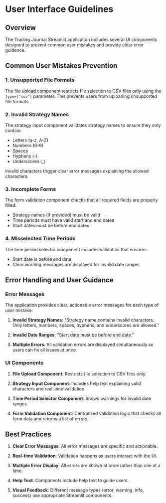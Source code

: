 # User Interface Guidelines

## Overview

The Trading Journal Streamlit application includes several UI components designed to prevent common user mistakes and provide clear error guidance.

## Common User Mistakes Prevention

### 1. Unsupported File Formats

The file upload component restricts file selection to CSV files only using the `type=["csv"]` parameter. This prevents users from uploading unsupported file formats.

### 2. Invalid Strategy Names

The strategy input component validates strategy names to ensure they only contain:
- Letters (a-z, A-Z)
- Numbers (0-9)
- Spaces
- Hyphens (-)
- Underscores (_)

Invalid characters trigger clear error messages explaining the allowed characters.

### 3. Incomplete Forms

The form validation component checks that all required fields are properly filled:
- Strategy names (if provided) must be valid
- Time periods must have valid start and end dates
- Start dates must be before end dates

### 4. Misselected Time Periods

The time period selector component includes validation that ensures:
- Start date is before end date
- Clear warning messages are displayed for invalid date ranges

## Error Handling and User Guidance

### Error Messages

The application provides clear, actionable error messages for each type of user mistake:

1. **Invalid Strategy Names**: "Strategy name contains invalid characters. Only letters, numbers, spaces, hyphens, and underscores are allowed."

2. **Invalid Date Ranges**: "Start date must be before end date."

3. **Multiple Errors**: All validation errors are displayed simultaneously so users can fix all issues at once.

### UI Components

1. **File Upload Component**: Restricts file selection to CSV files only.

2. **Strategy Input Component**: Includes help text explaining valid characters and real-time validation.

3. **Time Period Selector Component**: Shows warnings for invalid date ranges.

4. **Form Validation Component**: Centralized validation logic that checks all form data and returns a list of errors.

## Best Practices

1. **Clear Error Messages**: All error messages are specific and actionable.

2. **Real-time Validation**: Validation happens as users interact with the UI.

3. **Multiple Error Display**: All errors are shown at once rather than one at a time.

4. **Help Text**: Components include help text to guide users.

5. **Visual Feedback**: Different message types (error, warning, info, success) use appropriate Streamlit components.